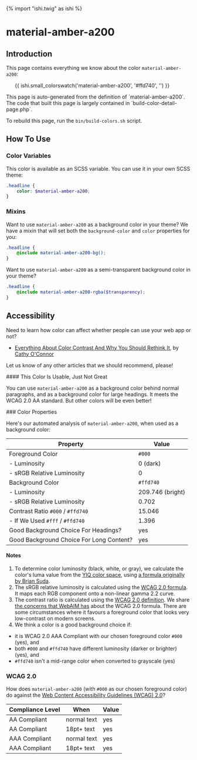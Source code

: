 {% import "ishi.twig" as ishi %}
# material-amber-a200

## Introduction

This page contains everything we know about the color `material-amber-a200`:

<div class="grid">
    <div class="cell">
        <div class="swatch">
            <ul>
                {{ ishi.small_colorswatch('material-amber-a200', '#ffd740', '') }}
            </ul>
        </div>
    </div>
</div>

<div class="callout attention" markdown="1">
This page is auto-generated from the definition of `material-amber-a200`. The code that built this page is largely contained in `build-color-detail-page.php`.

To rebuild this page, run the `bin/build-colors.sh` script.
</div>

## How To Use

### Color Variables

This color is available as an SCSS variable. You can use it in your own SCSS theme:

```scss
.headline {
    color: $material-amber-a200;
}
```

### Mixins

Want to use `material-amber-a200` as a background color in your theme? We have a mixin that will set both the `background-color` and `color` properties for you:

```scss
.headline {
    @include material-amber-a200-bg();
}
```

Want to use `material-amber-a200` as a semi-transparent background color in your theme?

```scss
.headline {
    @include material-amber-a200-rgba($transparency);
}
```

## Accessibility

Need to learn how color can affect whether people can use your web app or not?

* [Everything About Color Contrast And Why You Should Rethink It](https://www.smashingmagazine.com/2014/10/color-contrast-tips-and-tools-for-accessibility/), by [Cathy O'Connor](http://www.twitter.com/cagocon)

Let us know of any other articles that we should recommend, please!
<div class="callout warning" markdown="1">
#### This Color Is Usable, Just Not Great

You can use `material-amber-a200` as a background color behind normal paragraphs, and as a background color for large headings. It meets the WCAG 2.0 AA standard. But other colors will be even better!
</div>
### Color Properties

Here's our automated analysis of `material-amber-a200`, when used as a background color:

Property | Value
---------|------
Foreground Color | `#000`
- Luminosity | 0 (dark)
- sRGB Relative Luminosity | 0
Background Color | `#ffd740`
- Luminosity | 209.746 (bright)
- sRGB Relative Luminosity | 0.702
Contrast Ratio `#000` / `#ffd740` | 15.046
- If We Used `#fff` / `#ffd740` | 1.396
Good Background Choice For Headings? | yes
Good Background Choice For Long Content? | yes

#### Notes

1. To determine color luminosity (black, white, or gray), we calculate the color's luma value from the [YIQ color space](https://en.wikipedia.org/wiki/YIQ), using [a formula originally by Brian Suda](https://24ways.org/2010/calculating-color-contrast/).
1. The sRGB relative luminosity is calculated using the [WCAG 2.0 formula](https://www.w3.org/TR/WCAG20/#relativeluminancedef). It maps each RGB component onto a non-linear gamma 2.2 curve.
1. The contrast ratio is calculated using the [WCAG 2.0 definition](https://www.w3.org/TR/2008/REC-WCAG20-20081211/#contrast-ratiodef). We share [the concerns that WebAIM has](http://webaim.org/blog/wcag-2-1-feedback/) about the WCAG 2.0 formula. There are some circumstances where it favours a foreground color that looks very low-contrast on modern screens.
1. We think a color is a good background choice if:
  - it is WCAG 2.0 AAA Compliant with our chosen foreground color `#000` (yes), and
  - both `#000` and `#ffd740` have different luminosity (darker or brighter) (yes), and
  - `#ffd740` isn't a mid-range color when converted to grayscale (yes)

### WCAG 2.0

How does `material-amber-a200` (with `#000` as our chosen foreground color) do against the [Web Content Accessibility Guidelines (WCAG) 2.0](https://www.w3.org/TR/WCAG20/)?

Compliance Level | When | Value
-----------------|------|------
AA Compliant | normal text | yes
AA Compliant | 18pt+ text | yes
AAA Compliant | normal text | yes
AAA Compliant | 18pt+ text | yes
